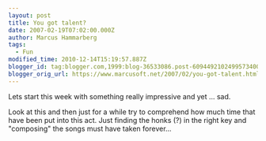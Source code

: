 ```yaml
---
layout: post
title: You got talent?
date: 2007-02-19T07:02:00.000Z
author: Marcus Hammarberg
tags:
  - Fun
modified_time: 2010-12-14T15:19:57.887Z
blogger_id: tag:blogger.com,1999:blog-36533086.post-6094492102499573400
blogger_orig_url: https://www.marcusoft.net/2007/02/you-got-talent.html
---
```



Lets start this week with something really impressive and yet ...
sad.

Look at this and then just for a while try to comprehend how much time
that have been put into this act. Just finding the honks (?) in the
right key and "composing" the songs must have taken forever...
